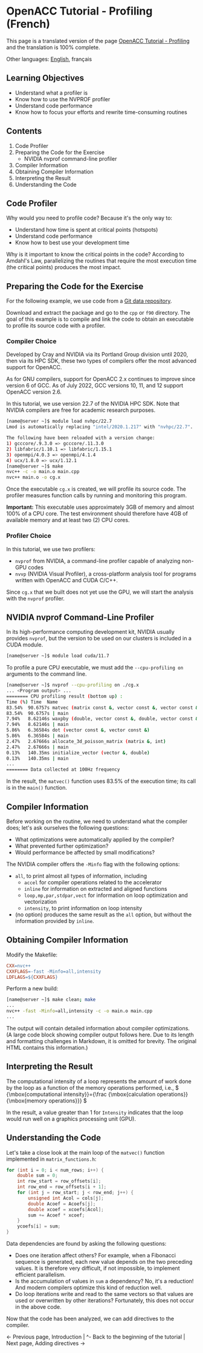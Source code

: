 # OpenACC Tutorial - Profiling (French)

This page is a translated version of the page [OpenACC Tutorial - Profiling](https://docs.alliancecan.ca/mediawiki/index.php?title=OpenACC_Tutorial_-_Profiling&oldid=135820) and the translation is 100% complete.

Other languages: [English](https://docs.alliancecan.ca/mediawiki/index.php?title=OpenACC_Tutorial_-_Profiling&oldid=135820), français

## Learning Objectives

* Understand what a profiler is
* Know how to use the NVPROF profiler
* Understand code performance
* Know how to focus your efforts and rewrite time-consuming routines


## Contents

1. Code Profiler
2. Preparing the Code for the Exercise
    *  NVIDIA nvprof command-line profiler
3. Compiler Information
4. Obtaining Compiler Information
5. Interpreting the Result
6. Understanding the Code


## Code Profiler

Why would you need to profile code? Because it's the only way to:

* Understand how time is spent at critical points (hotspots)
* Understand code performance
* Know how to best use your development time

Why is it important to know the critical points in the code? According to Amdahl's Law, parallelizing the routines that require the most execution time (the critical points) produces the most impact.


## Preparing the Code for the Exercise

For the following example, we use code from a [Git data repository](https://github.com/OpenACC-Standard/OpenACC-Examples/tree/main/cpp).

Download and extract the package and go to the `cpp` or `f90` directory. The goal of this example is to compile and link the code to obtain an executable to profile its source code with a profiler.


### Compiler Choice

Developed by Cray and NVIDIA via its Portland Group division until 2020, then via its HPC SDK, these two types of compilers offer the most advanced support for OpenACC.

As for GNU compilers, support for OpenACC 2.x continues to improve since version 6 of GCC. As of July 2022, GCC versions 10, 11, and 12 support OpenACC version 2.6.

In this tutorial, we use version 22.7 of the NVIDIA HPC SDK. Note that NVIDIA compilers are free for academic research purposes.

```bash
[name@server ~]$ module load nvhpc/22.7
Lmod is automatically replacing "intel/2020.1.217" with "nvhpc/22.7".

The following have been reloaded with a version change:
1) gcccore/.9.3.0 => gcccore/.11.3.0
2) libfabric/1.10.1 => libfabric/1.15.1
3) openmpi/4.0.3 => openmpi/4.1.4
4) ucx/1.8.0 => ucx/1.12.1
[name@server ~]$ make
nvc++ -c -o main.o main.cpp
nvc++ main.o -o cg.x
```

Once the executable `cg.x` is created, we will profile its source code. The profiler measures function calls by running and monitoring this program.

**Important:** This executable uses approximately 3GB of memory and almost 100% of a CPU core. The test environment should therefore have 4GB of available memory and at least two (2) CPU cores.


### Profiler Choice

In this tutorial, we use two profilers:

* `nvprof` from NVIDIA, a command-line profiler capable of analyzing non-GPU codes
* `nvvp` (NVIDIA Visual Profiler), a cross-platform analysis tool for programs written with OpenACC and CUDA C/C++.

Since `cg.x` that we built does not yet use the GPU, we will start the analysis with the `nvprof` profiler.


## NVIDIA nvprof Command-Line Profiler

In its high-performance computing development kit, NVIDIA usually provides `nvprof`, but the version to be used on our clusters is included in a CUDA module.

```bash
[name@server ~]$ module load cuda/11.7
```

To profile a pure CPU executable, we must add the `--cpu-profiling on` arguments to the command line.

```bash
[name@server ~]$ nvprof --cpu-profiling on ./cg.x
... <Program output> ...
======== CPU profiling result (bottom up) :
Time (%) Time  Name
83.54%  90.6757s matvec (matrix const &, vector const &, vector const &)
83.54%  90.6757s | main
7.94%   8.62146s waxpby (double, vector const &, double, vector const &, vector const &)
7.94%   8.62146s | main
5.86%   6.36584s dot (vector const &, vector const &)
5.86%   6.36584s | main
2.47%   2.67666s allocate_3d_poisson_matrix (matrix &, int)
2.47%   2.67666s | main
0.13%   140.35ms initialize_vector (vector &, double)
0.13%   140.35ms | main
...
======== Data collected at 100Hz frequency
```

In the result, the `matvec()` function uses 83.5% of the execution time; its call is in the `main()` function.


## Compiler Information

Before working on the routine, we need to understand what the compiler does; let's ask ourselves the following questions:

* What optimizations were automatically applied by the compiler?
* What prevented further optimization?
* Would performance be affected by small modifications?

The NVIDIA compiler offers the `-Minfo` flag with the following options:

* `all`, to print almost all types of information, including
    * `accel` for compiler operations related to the accelerator
    * `inline` for information on extracted and aligned functions
    * `loop,mp,par,stdpar,vect` for information on loop optimization and vectorization
    * `intensity`, to print information on loop intensity
* (no option) produces the same result as the `all` option, but without the information provided by `inline`.


## Obtaining Compiler Information

Modify the Makefile:

```makefile
CXX=nvc++
CXXFLAGS=-fast -Minfo=all,intensity
LDFLAGS=${CXXFLAGS}
```

Perform a new build:

```bash
[name@server ~]$ make clean; make
...
nvc++ -fast -Minfo=all,intensity -c -o main.o main.cpp
...
```

The output will contain detailed information about compiler optimizations.  (A large code block showing compiler output follows here.  Due to its length and formatting challenges in Markdown, it is omitted for brevity.  The original HTML contains this information.)


## Interpreting the Result

The computational intensity of a loop represents the amount of work done by the loop as a function of the memory operations performed, i.e.,  $ {\mbox{computational intensity}}={\frac {\mbox{calculation operations}}{\mbox{memory operations}}} $

In the result, a value greater than 1 for `Intensity` indicates that the loop would run well on a graphics processing unit (GPU).


## Understanding the Code

Let's take a close look at the main loop of the `matvec()` function implemented in `matrix_functions.h`:

```c++
for (int i = 0; i < num_rows; i++) {
    double sum = 0;
    int row_start = row_offsets[i];
    int row_end = row_offsets[i + 1];
    for (int j = row_start; j < row_end; j++) {
        unsigned int Acol = cols[j];
        double Acoef = Acoefs[j];
        double xcoef = xcoefs[Acol];
        sum += Acoef * xcoef;
    }
    ycoefs[i] = sum;
}
```

Data dependencies are found by asking the following questions:

* Does one iteration affect others? For example, when a Fibonacci sequence is generated, each new value depends on the two preceding values. It is therefore very difficult, if not impossible, to implement efficient parallelism.
* Is the accumulation of values in `sum` a dependency? No, it's a reduction! And modern compilers optimize this kind of reduction well.
* Do loop iterations write and read to the same vectors so that values are used or overwritten by other iterations? Fortunately, this does not occur in the above code.

Now that the code has been analyzed, we can add directives to the compiler.


<- Previous page, Introduction | ^- Back to the beginning of the tutorial | Next page, Adding directives ->
